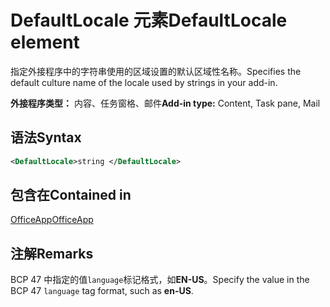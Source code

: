 # <a name="defaultlocale-element"></a><span data-ttu-id="dcc10-101">DefaultLocale 元素</span><span class="sxs-lookup"><span data-stu-id="dcc10-101">DefaultLocale element</span></span>

<span data-ttu-id="dcc10-102">指定外接程序中的字符串使用的区域设置的默认区域性名称。</span><span class="sxs-lookup"><span data-stu-id="dcc10-102">Specifies the default culture name of the locale used by strings in your add-in.</span></span>

<span data-ttu-id="dcc10-103">**外接程序类型：** 内容、任务窗格、邮件</span><span class="sxs-lookup"><span data-stu-id="dcc10-103">**Add-in type:** Content, Task pane, Mail</span></span>

## <a name="syntax"></a><span data-ttu-id="dcc10-104">语法</span><span class="sxs-lookup"><span data-stu-id="dcc10-104">Syntax</span></span>

```XML
<DefaultLocale>string </DefaultLocale>
```

## <a name="contained-in"></a><span data-ttu-id="dcc10-105">包含在</span><span class="sxs-lookup"><span data-stu-id="dcc10-105">Contained in</span></span>

[<span data-ttu-id="dcc10-106">OfficeApp</span><span class="sxs-lookup"><span data-stu-id="dcc10-106">OfficeApp</span></span>](officeapp.md)

## <a name="remarks"></a><span data-ttu-id="dcc10-107">注解</span><span class="sxs-lookup"><span data-stu-id="dcc10-107">Remarks</span></span>

<span data-ttu-id="dcc10-108">BCP 47 中指定的值`language`标记格式，如**EN-US**。</span><span class="sxs-lookup"><span data-stu-id="dcc10-108">Specify the value in the BCP 47  `language` tag format, such as **en-US**.</span></span>


